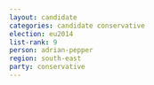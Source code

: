 ```yaml
---
layout: candidate
categories: candidate conservative
election: eu2014
list-rank: 9
person: adrian-pepper
region: south-east
party: conservative
---
```

